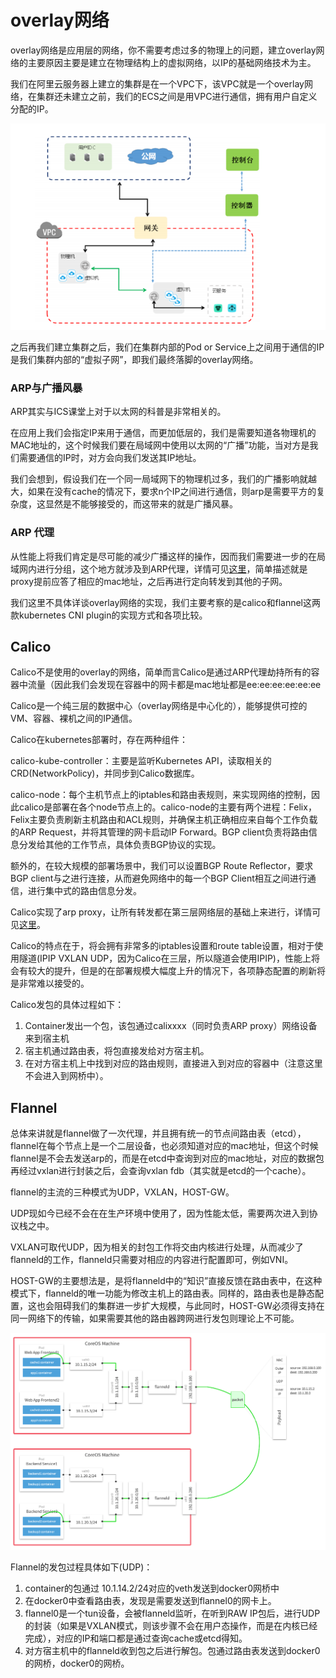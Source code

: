 # overlay网络

overlay网络是应用层的网络，你不需要考虑过多的物理上的问题，建立overlay网络的主要原因主要是建立在物理结构上的虚拟网络，以IP的基础网络技术为主。

我们在阿里云服务器上建立的集群是在一个VPC下，该VPC就是一个overlay网络，在集群还未建立之前，我们的ECS之间是用VPC进行通信，拥有用户自定义分配的IP。

![vpc-structure](./images/vpc-structure.png)

之后再我们建立集群之后，我们在集群内部的Pod or Service上之间用于通信的IP是我们集群内部的“虚拟子网”，即我们最终落脚的overlay网络。

### ARP与广播风暴

ARP其实与ICS课堂上对于以太网的科普是非常相关的。

在应用上我们会指定IP来用于通信，而更加低层的，我们是需要知道各物理机的MAC地址的，这个时候我们要在局域网中使用以太网的“广播”功能，当对方是我们需要通信的IP时，对方会向我们发送其IP地址。

我们会想到，假设我们在一个同一局域网下的物理机过多，我们的广播影响就越大，如果在没有cache的情况下，要求n个IP之间进行通信，则arp是需要平方的复杂度，这显然是不能够接受的，而这带来的就是广播风暴。

### ARP 代理

从性能上将我们肯定是尽可能的减少广播这样的操作，因而我们需要进一步的在局域网内进行分组，这个地方就涉及到ARP代理，详情可见[这里](https://www.2cto.com/net/201307/228504.html)，简单描述就是proxy提前应答了相应的mac地址，之后再进行定向转发到其他的子网。



我们这里不具体详谈overlay网络的实现，我们主要考察的是calico和flannel这两款kubernetes CNI plugin的实现方式和各项比较。

## Calico

Calico不是使用的overlay的网络，简单而言Calico是通过ARP代理劫持所有的容器中流量（因此我们会发现在容器中的网卡都是mac地址都是ee:ee:ee:ee:ee:ee

Calico是一个纯三层的数据中心（overlay网络是中心化的），能够提供可控的VM、容器、裸机之间的IP通信。

Calico在kubernetes部署时，存在两种组件：

calico-kube-controller：主要是监听Kubernetes API，读取相关的CRD(NetworkPolicy)，并同步到Calico数据库。

calico-node：每个主机节点上的iptables和路由表规则，来实现网络的控制，因此calico是部署在各个node节点上的。calico-node的主要有两个进程：Felix，Felix主要负责刷新主机路由和ACL规则，并确保主机正确相应来自每个工作负载的ARP Request，并将其管理的网卡启动IP Forward。BGP client负责将路由信息分发给其他的工作节点，具体负责BGP协议的实现。

额外的，在较大规模的部署场景中，我们可以设置BGP Route Reflector，要求BGP client与之进行连接，从而避免网络中的每一个BGP Client相互之间进行通信，进行集中式的路由信息分发。

Calico实现了arp proxy，让所有转发都在第三层网络层的基础上来进行，详情可见[这里](http://ju.outofmemory.cn/entry/367749)。

Calico的特点在于，将会拥有非常多的iptables设置和route table设置，相对于使用隧道(IPIP VXLAN UDP，因为Calico在三层，所以隧道会使用IPIP)，性能上将会有较大的提升，但是的在部署规模大幅度上升的情况下，各项静态配置的刷新将是非常难以接受的。

Calico发包的具体过程如下：

1. Container发出一个包，该包通过calixxxx（同时负责ARP proxy）网络设备来到宿主机
2. 宿主机通过路由表，将包直接发给对方宿主机。
3. 在对方宿主机上中找到对应的路由规则，直接进入到对应的容器中（注意这里不会进入到网桥中）。

## Flannel

总体来讲就是flannel做了一次代理，并且拥有统一的节点间路由表（etcd），flannel在每个节点上是一个二层设备，也必须知道对应的mac地址，但这个时候flannel是不会去发送arp的，而是在etcd中查询到对应的mac地址，对应的数据包再经过vxlan进行封装之后，会查询vxlan fdb（其实就是etcd的一个cache）。

flannel的主流的三种模式为UDP，VXLAN，HOST-GW。

UDP现如今已经不会在在生产环境中使用了，因为性能太低，需要两次进入到协议栈之中。

VXLAN可取代UDP，因为相关的封包工作将交由内核进行处理，从而减少了flanneld的工作，flanneld只需要对相应的内容进行配置即可，例如VNI。

HOST-GW的主要想法是，是将flanneld中的“知识”直接反馈在路由表中，在这种模式下，flanneld的唯一功能为修改主机上的路由表。同样的，路由表也是静态配置，这也会阻碍我们的集群进一步扩大规模，与此同时，HOST-GW必须得支持在同一网络下的传输，如果需要其他的路由器跨网进行发包则理论上不可能。

![flannel](./images/flannel.png)

Flannel的发包过程具体如下(UDP)：

1. container的包通过 10.1.14.2/24对应的veth发送到docker0网桥中
2. 在docker0中查看路由表，发现是需要发送到flannel0的网卡上。
3. flannel0是一个tun设备，会被flanneld监听，在听到RAW IP包后，进行UDP的封装（如果是VXLAN模式，则该步骤不会在用户态操作，而是在内核已经完成），对应的IP和端口都是通过查询cache或etcd得知。
4. 对方宿主机中的flanneld收到包之后进行解包。包通过路由表发送到docker0的网桥，docker0的网桥。

